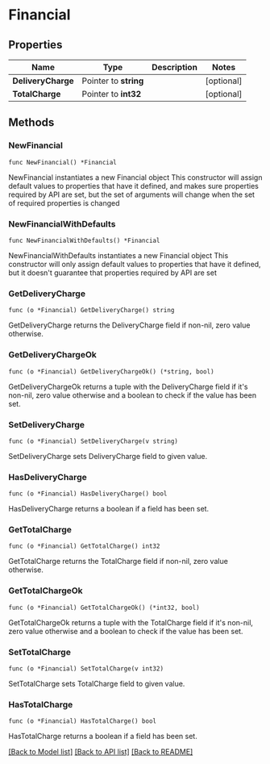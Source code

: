 # Financial

## Properties

Name | Type | Description | Notes
------------ | ------------- | ------------- | -------------
**DeliveryCharge** | Pointer to **string** |  | [optional] 
**TotalCharge** | Pointer to **int32** |  | [optional] 

## Methods

### NewFinancial

`func NewFinancial() *Financial`

NewFinancial instantiates a new Financial object
This constructor will assign default values to properties that have it defined,
and makes sure properties required by API are set, but the set of arguments
will change when the set of required properties is changed

### NewFinancialWithDefaults

`func NewFinancialWithDefaults() *Financial`

NewFinancialWithDefaults instantiates a new Financial object
This constructor will only assign default values to properties that have it defined,
but it doesn't guarantee that properties required by API are set

### GetDeliveryCharge

`func (o *Financial) GetDeliveryCharge() string`

GetDeliveryCharge returns the DeliveryCharge field if non-nil, zero value otherwise.

### GetDeliveryChargeOk

`func (o *Financial) GetDeliveryChargeOk() (*string, bool)`

GetDeliveryChargeOk returns a tuple with the DeliveryCharge field if it's non-nil, zero value otherwise
and a boolean to check if the value has been set.

### SetDeliveryCharge

`func (o *Financial) SetDeliveryCharge(v string)`

SetDeliveryCharge sets DeliveryCharge field to given value.

### HasDeliveryCharge

`func (o *Financial) HasDeliveryCharge() bool`

HasDeliveryCharge returns a boolean if a field has been set.

### GetTotalCharge

`func (o *Financial) GetTotalCharge() int32`

GetTotalCharge returns the TotalCharge field if non-nil, zero value otherwise.

### GetTotalChargeOk

`func (o *Financial) GetTotalChargeOk() (*int32, bool)`

GetTotalChargeOk returns a tuple with the TotalCharge field if it's non-nil, zero value otherwise
and a boolean to check if the value has been set.

### SetTotalCharge

`func (o *Financial) SetTotalCharge(v int32)`

SetTotalCharge sets TotalCharge field to given value.

### HasTotalCharge

`func (o *Financial) HasTotalCharge() bool`

HasTotalCharge returns a boolean if a field has been set.


[[Back to Model list]](../README.md#documentation-for-models) [[Back to API list]](../README.md#documentation-for-api-endpoints) [[Back to README]](../README.md)


